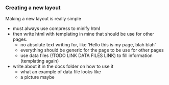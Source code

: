 ### Creating a new layout

Making a new layout is really simple
- must always use compress to minify html
- then write html with templating in mine that should be use for other pages.
  - no absolute text writing for, like 'Hello this is my page, blah blah'
  - everything should be generic for the page to be use for other pages
  - use data files (!TODO LINK DATA FILES LINK) to fill information (templating again)
- write about it in the docs folder on how to use it
  - what an example of data file looks like
  - a picture maybe
